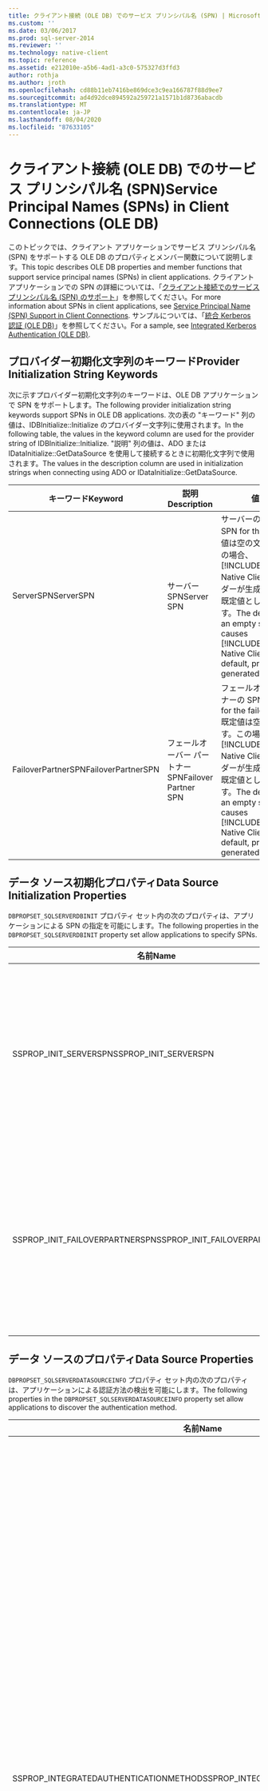 ```yaml
---
title: クライアント接続 (OLE DB) でのサービス プリンシパル名 (SPN) | Microsoft Docs
ms.custom: ''
ms.date: 03/06/2017
ms.prod: sql-server-2014
ms.reviewer: ''
ms.technology: native-client
ms.topic: reference
ms.assetid: e212010e-a5b6-4ad1-a3c0-575327d3ffd3
author: rothja
ms.author: jroth
ms.openlocfilehash: cd88b11eb7416be869dce3c9ea166787f88d9ee7
ms.sourcegitcommit: ad4d92dce894592a259721a1571b1d8736abacdb
ms.translationtype: MT
ms.contentlocale: ja-JP
ms.lasthandoff: 08/04/2020
ms.locfileid: "87633105"
---
```

# <a name="service-principal-names-spns-in-client-connections-ole-db"></a><span data-ttu-id="934a6-102">クライアント接続 (OLE DB) でのサービス プリンシパル名 (SPN)</span><span class="sxs-lookup"><span data-stu-id="934a6-102">Service Principal Names (SPNs) in Client Connections (OLE DB)</span></span>
  <span data-ttu-id="934a6-103">このトピックでは、クライアント アプリケーションでサービス プリンシパル名 (SPN) をサポートする OLE DB のプロパティとメンバー関数について説明します。</span><span class="sxs-lookup"><span data-stu-id="934a6-103">This topic describes OLE DB properties and member functions that support service principal names (SPNs) in client applications.</span></span> <span data-ttu-id="934a6-104">クライアント アプリケーションでの SPN の詳細については、「[クライアント接続でのサービス プリンシパル名 &#40;SPN&#41; のサポート](../features/service-principal-name-spn-support-in-client-connections.md)」を参照してください。</span><span class="sxs-lookup"><span data-stu-id="934a6-104">For more information about SPNs in client applications, see [Service Principal Name &#40;SPN&#41; Support in Client Connections](../features/service-principal-name-spn-support-in-client-connections.md).</span></span> <span data-ttu-id="934a6-105">サンプルについては、「[統合 Kerberos 認証 &#40;OLE DB&#41;](../../native-client-ole-db-how-to/integrated-kerberos-authentication-ole-db.md)」を参照してください。</span><span class="sxs-lookup"><span data-stu-id="934a6-105">For a sample, see [Integrated Kerberos Authentication &#40;OLE DB&#41;](../../native-client-ole-db-how-to/integrated-kerberos-authentication-ole-db.md).</span></span>  
  
## <a name="provider-initialization-string-keywords"></a><span data-ttu-id="934a6-106">プロバイダー初期化文字列のキーワード</span><span class="sxs-lookup"><span data-stu-id="934a6-106">Provider Initialization String Keywords</span></span>  
 <span data-ttu-id="934a6-107">次に示すプロバイダー初期化文字列のキーワードは、OLE DB アプリケーションで SPN をサポートします。</span><span class="sxs-lookup"><span data-stu-id="934a6-107">The following provider initialization string keywords support SPNs in OLE DB applications.</span></span> <span data-ttu-id="934a6-108">次の表の "キーワード" 列の値は、IDBInitialize::Initialize のプロバイダー文字列に使用されます。</span><span class="sxs-lookup"><span data-stu-id="934a6-108">In the following table, the values in the keyword column are used for the provider string of IDBInitialize::Initialize.</span></span> <span data-ttu-id="934a6-109">"説明" 列の値は、ADO または IDataInitialize::GetDataSource を使用して接続するときに初期化文字列で使用されます。</span><span class="sxs-lookup"><span data-stu-id="934a6-109">The values in the description column are used in initialization strings when connecting using ADO or IDataInitialize::GetDataSource.</span></span>  
  
|<span data-ttu-id="934a6-110">キーワード</span><span class="sxs-lookup"><span data-stu-id="934a6-110">Keyword</span></span>|<span data-ttu-id="934a6-111">説明</span><span class="sxs-lookup"><span data-stu-id="934a6-111">Description</span></span>|<span data-ttu-id="934a6-112">値</span><span class="sxs-lookup"><span data-stu-id="934a6-112">Value</span></span>|  
|-------------|-----------------|-----------|  
|<span data-ttu-id="934a6-113">ServerSPN</span><span class="sxs-lookup"><span data-stu-id="934a6-113">ServerSPN</span></span>|<span data-ttu-id="934a6-114">サーバー SPN</span><span class="sxs-lookup"><span data-stu-id="934a6-114">Server SPN</span></span>|<span data-ttu-id="934a6-115">サーバーの SPN。</span><span class="sxs-lookup"><span data-stu-id="934a6-115">The SPN for the server.</span></span> <span data-ttu-id="934a6-116">既定値は空の文字列です。この場合、[!INCLUDE[ssNoVersion](../../../includes/ssnoversion-md.md)] Native Client はプロバイダーが生成した SPN を既定値として使用します。</span><span class="sxs-lookup"><span data-stu-id="934a6-116">The default value is an empty string, which causes [!INCLUDE[ssNoVersion](../../../includes/ssnoversion-md.md)] Native Client to use the default, provider-generated SPN.</span></span>|  
|<span data-ttu-id="934a6-117">FailoverPartnerSPN</span><span class="sxs-lookup"><span data-stu-id="934a6-117">FailoverPartnerSPN</span></span>|<span data-ttu-id="934a6-118">フェールオーバー パートナー SPN</span><span class="sxs-lookup"><span data-stu-id="934a6-118">Failover Partner SPN</span></span>|<span data-ttu-id="934a6-119">フェールオーバー パートナーの SPN。</span><span class="sxs-lookup"><span data-stu-id="934a6-119">The SPN for the failover partner.</span></span> <span data-ttu-id="934a6-120">既定値は空の文字列です。この場合、[!INCLUDE[ssNoVersion](../../../includes/ssnoversion-md.md)] Native Client はプロバイダーが生成した SPN を既定値として使用します。</span><span class="sxs-lookup"><span data-stu-id="934a6-120">The default value is an empty string, which causes [!INCLUDE[ssNoVersion](../../../includes/ssnoversion-md.md)] Native Client to use the default, provider-generated SPN.</span></span>|  
  
## <a name="data-source-initialization-properties"></a><span data-ttu-id="934a6-121">データ ソース初期化プロパティ</span><span class="sxs-lookup"><span data-stu-id="934a6-121">Data Source Initialization Properties</span></span>  
 <span data-ttu-id="934a6-122">`DBPROPSET_SQLSERVERDBINIT` プロパティ セット内の次のプロパティは、アプリケーションによる SPN の指定を可能にします。</span><span class="sxs-lookup"><span data-stu-id="934a6-122">The following properties in the `DBPROPSET_SQLSERVERDBINIT` property set allow applications to specify SPNs.</span></span>  
  
|<span data-ttu-id="934a6-123">名前</span><span class="sxs-lookup"><span data-stu-id="934a6-123">Name</span></span>|<span data-ttu-id="934a6-124">Type</span><span class="sxs-lookup"><span data-stu-id="934a6-124">Type</span></span>|<span data-ttu-id="934a6-125">使用法</span><span class="sxs-lookup"><span data-stu-id="934a6-125">Usage</span></span>|  
|----------|----------|-----------|  
|<span data-ttu-id="934a6-126">SSPROP_INIT_SERVERSPN</span><span class="sxs-lookup"><span data-stu-id="934a6-126">SSPROP_INIT_SERVERSPN</span></span>|<span data-ttu-id="934a6-127">VT_BSTR、読み取り/書き込み</span><span class="sxs-lookup"><span data-stu-id="934a6-127">VT_BSTR, read/write</span></span>|<span data-ttu-id="934a6-128">サーバーの SPN を指定します。</span><span class="sxs-lookup"><span data-stu-id="934a6-128">Specifies the SPN for the server.</span></span> <span data-ttu-id="934a6-129">既定値は空の文字列です。この場合、[!INCLUDE[ssNoVersion](../../../includes/ssnoversion-md.md)] Native Client はプロバイダーが生成した SPN を既定値として使用します。</span><span class="sxs-lookup"><span data-stu-id="934a6-129">The default value is an empty string, which causes [!INCLUDE[ssNoVersion](../../../includes/ssnoversion-md.md)] Native Client to use the default, provider-generated SPN.</span></span>|  
|<span data-ttu-id="934a6-130">SSPROP_INIT_FAILOVERPARTNERSPN</span><span class="sxs-lookup"><span data-stu-id="934a6-130">SSPROP_INIT_FAILOVERPARTNERSPN</span></span>|<span data-ttu-id="934a6-131">VT_BSTR、読み取り/書き込み</span><span class="sxs-lookup"><span data-stu-id="934a6-131">VT_BSTR, read/write</span></span>|<span data-ttu-id="934a6-132">フェールオーバー パートナーの SPN を指定します。</span><span class="sxs-lookup"><span data-stu-id="934a6-132">Specifies the SPN for the failover partner.</span></span> <span data-ttu-id="934a6-133">既定値は空の文字列です。この場合、[!INCLUDE[ssNoVersion](../../../includes/ssnoversion-md.md)] Native Client はプロバイダーが生成した SPN を既定値として使用します。</span><span class="sxs-lookup"><span data-stu-id="934a6-133">The default value is an empty string, which causes [!INCLUDE[ssNoVersion](../../../includes/ssnoversion-md.md)] Native Client to use the default, provider-generated SPN.</span></span>|  
  
## <a name="data-source-properties"></a><span data-ttu-id="934a6-134">データ ソースのプロパティ</span><span class="sxs-lookup"><span data-stu-id="934a6-134">Data Source Properties</span></span>  
 <span data-ttu-id="934a6-135">`DBPROPSET_SQLSERVERDATASOURCEINFO` プロパティ セット内の次のプロパティは、アプリケーションによる認証方法の検出を可能にします。</span><span class="sxs-lookup"><span data-stu-id="934a6-135">The following properties in the `DBPROPSET_SQLSERVERDATASOURCEINFO` property set allow applications to discover the authentication method.</span></span>  
  
|<span data-ttu-id="934a6-136">名前</span><span class="sxs-lookup"><span data-stu-id="934a6-136">Name</span></span>|<span data-ttu-id="934a6-137">Type</span><span class="sxs-lookup"><span data-stu-id="934a6-137">Type</span></span>|<span data-ttu-id="934a6-138">使用法</span><span class="sxs-lookup"><span data-stu-id="934a6-138">Usage</span></span>|  
|----------|----------|-----------|  
|<span data-ttu-id="934a6-139">SSPROP_INTEGRATEDAUTHENTICATIONMETHOD</span><span class="sxs-lookup"><span data-stu-id="934a6-139">SSPROP_INTEGRATEDAUTHENTICATIONMETHOD</span></span>|<span data-ttu-id="934a6-140">VT_BSTR、読み取り専用</span><span class="sxs-lookup"><span data-stu-id="934a6-140">VT_BSTR, readonly</span></span>|<span data-ttu-id="934a6-141">接続に使用された認証方法を返します。</span><span class="sxs-lookup"><span data-stu-id="934a6-141">Returns the authentication method used for the connection.</span></span> <span data-ttu-id="934a6-142">アプリケーションに返される値は、Windows が [!INCLUDE[ssNoVersion](../../../includes/ssnoversion-md.md)] Native Client に返す値です。</span><span class="sxs-lookup"><span data-stu-id="934a6-142">The value returned to the application is the value that Windows returns to [!INCLUDE[ssNoVersion](../../../includes/ssnoversion-md.md)] Native Client.</span></span> <span data-ttu-id="934a6-143">返される値は次のとおりです。</span><span class="sxs-lookup"><span data-stu-id="934a6-143">The following are possible values:</span></span><br /><br /> <span data-ttu-id="934a6-144">-"NTLM" は、NTLM 認証を使用して接続を開いたときに返されます。</span><span class="sxs-lookup"><span data-stu-id="934a6-144">-   "NTLM", which is returned when a connection is opened using NTLM authentication.</span></span><br /><span data-ttu-id="934a6-145">-"Kerberos" は、Kerberos 認証を使用して接続が開かれたときに返されます。</span><span class="sxs-lookup"><span data-stu-id="934a6-145">-   "Kerberos", which is returned when a connection is opened using Kerberos authentication.</span></span><br /><br /> <span data-ttu-id="934a6-146">接続が開いていて認証方法を特定できない場合は、VT_EMPTY が返されます。</span><span class="sxs-lookup"><span data-stu-id="934a6-146">If a connection has been opened and the authentication method cannot be determined, VT_EMPTY is returned.</span></span><br /><br /> <span data-ttu-id="934a6-147">このプロパティは、データ ソースが初期化されている場合にのみ読み取ることができます。</span><span class="sxs-lookup"><span data-stu-id="934a6-147">This property can only be read when a data source has been initialized.</span></span> <span data-ttu-id="934a6-148">データ ソースが初期化される前にこのプロパティを読み取ろうとすると、IDBProperties::GetProperies から DB_S_ERRORSOCCURRED または DB_E_ERRORSOCCURRED が返され、必要に応じて、このプロパティの DBPROPSET_PROPERTIESINERROR に DBPROPSTATUS_NOTSUPPORTED が設定されます。</span><span class="sxs-lookup"><span data-stu-id="934a6-148">If you attempt to read the property before a data source has been initialized, IDBProperties::GetProperies will return DB_S_ERRORSOCCURRED or DB_E_ERRORSOCCURRED, as appropriate, and DBPROPSTATUS_NOTSUPPORTED will be set in DBPROPSET_PROPERTIESINERROR for this property.</span></span> <span data-ttu-id="934a6-149">この動作は、OLE DB のコア仕様に従っています。</span><span class="sxs-lookup"><span data-stu-id="934a6-149">This behavior is in accordance with the OLE DB core specification.</span></span>|  
|<span data-ttu-id="934a6-150">SSPROP_MUTUALLYAUTHENICATED</span><span class="sxs-lookup"><span data-stu-id="934a6-150">SSPROP_MUTUALLYAUTHENICATED</span></span>|<span data-ttu-id="934a6-151">VT_BOOL、読み取り専用</span><span class="sxs-lookup"><span data-stu-id="934a6-151">VT_BOOL, readonly</span></span>|<span data-ttu-id="934a6-152">接続されているサーバーが相互に認証されている場合は VARIANT_TRUE を返し、それ以外の場合は VARIANT_FALSE を返します。</span><span class="sxs-lookup"><span data-stu-id="934a6-152">Returns VARIANT_TRUE if the servers on the connection were mutually authenticated; otherwise, returns VARIANT_FALSE.</span></span><br /><br /> <span data-ttu-id="934a6-153">このプロパティは、データ ソースが初期化されている場合にのみ読み取ることができます。</span><span class="sxs-lookup"><span data-stu-id="934a6-153">This property can only be read when a data source has been initialized.</span></span> <span data-ttu-id="934a6-154">データ ソースが初期化される前にこのプロパティを読み取ろうとすると、IDBProperties::GetProperies から DB_S_ERRORSOCCURRED または DB_E_ERRORSOCCURRED が返され、必要に応じて、このプロパティの DBPROPSET_PROPERTIESINERROR に DBPROPSTATUS_NOTSUPPORTED が設定されます。</span><span class="sxs-lookup"><span data-stu-id="934a6-154">If there is an attempt to read the property before a data source has been initialized, IDBProperties::GetProperies will return DB_S_ERRORSOCCURRED or DB_E_ERRORSOCCURRED, as appropriate, and DBPROPSTATUS_NOTSUPPORTED will be set in DBPROPSET_PROPERTIESINERROR for this property.</span></span> <span data-ttu-id="934a6-155">この動作は、OLE DB のコア仕様に従っています。</span><span class="sxs-lookup"><span data-stu-id="934a6-155">This behavior is in accordance with the OLE DB core specification</span></span><br /><br /> <span data-ttu-id="934a6-156">Windows 認証を使用していない接続に対してこの属性が照会されると、VARIANT_FALSE が返されます。</span><span class="sxs-lookup"><span data-stu-id="934a6-156">If this attribute is queried for a connection that did not use Windows Authentication, VARIANT_FALSE is returned.</span></span>|  
  
## <a name="ole-db-api-support-for-spns"></a><span data-ttu-id="934a6-157">OLE DB API による SPN のサポート</span><span class="sxs-lookup"><span data-stu-id="934a6-157">OLE DB API Support for SPNs</span></span>  
 <span data-ttu-id="934a6-158">次の表では、クライアント接続で SPN をサポートする OLE DB メンバー関数について説明します。</span><span class="sxs-lookup"><span data-stu-id="934a6-158">The following table describes the OLE DB member functions that support SPNs in client connections:</span></span>  
  
|<span data-ttu-id="934a6-159">メンバー関数</span><span class="sxs-lookup"><span data-stu-id="934a6-159">Member function</span></span>|<span data-ttu-id="934a6-160">説明</span><span class="sxs-lookup"><span data-stu-id="934a6-160">Description</span></span>|  
|---------------------|-----------------|  
|<span data-ttu-id="934a6-161">IDataInitialize::GetDataSource</span><span class="sxs-lookup"><span data-stu-id="934a6-161">IDataInitialize::GetDataSource</span></span>|<span data-ttu-id="934a6-162">*pwszInitializationString*には、新しいキーワードとを含めることができ `ServerSPN` `FailoverPartnerSPN` ます。</span><span class="sxs-lookup"><span data-stu-id="934a6-162">*pwszInitializationString* can contain the new keywords `ServerSPN` and `FailoverPartnerSPN`.</span></span>|  
|<span data-ttu-id="934a6-163">IDataInitialize::GetInitializationString</span><span class="sxs-lookup"><span data-stu-id="934a6-163">IDataInitialize::GetInitializationString</span></span>|<span data-ttu-id="934a6-164">SSPROP_INIT_SERVERSPN と SSPROP_INIT_FAILOVERPARTNERSPN に既定値以外の値が含まれている場合、とのキーワード値として*ppwszInitString*を使用して初期化文字列に含まれ `ServerSPN` `FailoverPartnerSPN` ます。</span><span class="sxs-lookup"><span data-stu-id="934a6-164">If SSPROP_INIT_SERVERSPN and SSPROP_INIT_FAILOVERPARTNERSPN have non-default values, they will be included in the initialization string through *ppwszInitString* as keyword values for `ServerSPN` and `FailoverPartnerSPN`.</span></span> <span data-ttu-id="934a6-165">それ以外の場合、これらのキーワードは初期化文字列に取り込まれません。</span><span class="sxs-lookup"><span data-stu-id="934a6-165">Otherwise, these keywords will not be included in the initialization string.</span></span>|  
|<span data-ttu-id="934a6-166">IDBInitialize::Initialize</span><span class="sxs-lookup"><span data-stu-id="934a6-166">IDBInitialize::Initialize</span></span>|<span data-ttu-id="934a6-167">データ ソース初期化プロパティに DBPROP_INIT_PROMPT を設定して入力要求を有効にすると、OLE DB の [ログイン] ダイアログ ボックスが表示されます。</span><span class="sxs-lookup"><span data-stu-id="934a6-167">If prompting is enabled by setting DBPROP_INIT_PROMPT in the data source initialization properties, the OLE DB Login dialog box will be displayed.</span></span> <span data-ttu-id="934a6-168">これにより、プリンシパル サーバーとそのフェールオーバー パートナーの両方に対して SPN を入力できます。</span><span class="sxs-lookup"><span data-stu-id="934a6-168">This allows SPNs to be entered for both the principal server and its failover partner.</span></span><br /><br /> <span data-ttu-id="934a6-169">DPPROP_INIT_PROVIDERSTRING 内のプロバイダー文字列は、新しいキーワードを認識し、 `ServerSPN` 値が `FailoverPartnerSPN` 存在する場合はその値を使用して SSPROP_INIT_SERVER_SPN と SSPROP_INIT_FAILOVER_PARTNER_SPN を初期化します。</span><span class="sxs-lookup"><span data-stu-id="934a6-169">The provider string in DPPROP_INIT_PROVIDERSTRING, if set, will recognize the new keywords `ServerSPN` and `FailoverPartnerSPN` and use their values, if present, to initialize SSPROP_INIT_SERVER_SPN and SSPROP_INIT_FAILOVER_PARTNER_SPN.</span></span><br /><br /> <span data-ttu-id="934a6-170">IDBInitialize::Initialize を呼び出す前に IDBProperties::SetProperties を呼び出して、プロパティ SSPROP_INIT_SERVER_SPN および SSPROP_INIT_FAILOVER_PARTNER_SPN を設定することができます。</span><span class="sxs-lookup"><span data-stu-id="934a6-170">IDBProperties::SetProperties can be called to set the properties SSPROP_INIT_SERVER_SPN and SSPROP_INIT_FAILOVER_PARTNER_SPN before IDBInitialize::Initialize is called.</span></span> <span data-ttu-id="934a6-171">この方法は、プロバイダー文字列を使用する代わりに使用できます。</span><span class="sxs-lookup"><span data-stu-id="934a6-171">This is an alternative to using a provider string.</span></span><br /><br /> <span data-ttu-id="934a6-172">プロパティが複数の場所で設定されている場合は、プログラムによって設定された値が、プロバイダー文字列に設定された値より優先されます。</span><span class="sxs-lookup"><span data-stu-id="934a6-172">If a property is set in more than one place, a value set programmatically takes precedence over a value set in the provider string.</span></span> <span data-ttu-id="934a6-173">初期化文字列に設定された値は、ログイン ダイアログ ボックスで設定された値より優先されます。</span><span class="sxs-lookup"><span data-stu-id="934a6-173">A value set in an initialization string takes precedence over a value set in a login dialog box.</span></span><br /><br /> <span data-ttu-id="934a6-174">プロバイダー文字列に同じキーワードが複数回使用されている場合は、最初に使用された値が優先されます。</span><span class="sxs-lookup"><span data-stu-id="934a6-174">If the same keyword appears more than once in the provider string, the value from first occurrence takes precedence.</span></span>|  
|<span data-ttu-id="934a6-175">IDBProperties::GetProperties</span><span class="sxs-lookup"><span data-stu-id="934a6-175">IDBProperties::GetProperties</span></span>|<span data-ttu-id="934a6-176">IDBProperties::GetProperties を呼び出すことで、新しいデータ ソース初期化プロパティ SSPROP_INIT_SERVERSPN と SSPROP_INIT_FAILOVERPARTNERSPN の値、および新しいデータ ソース プロパティ SSPROP_AUTHENTICATIONMETHOD と SSPROP_MUTUALLYAUTHENTICATED の値を取得できます。</span><span class="sxs-lookup"><span data-stu-id="934a6-176">IDBProperties::GetProperties can be called to get the values of the new data source initialization properties SSPROP_INIT_SERVERSPN and SSPROP_INIT_FAILOVERPARTNERSPN, and of the new data source properties SSPROP_AUTHENTICATIONMETHOD and SSPROP_MUTUALLYAUTHENTICATED.</span></span>|  
|<span data-ttu-id="934a6-177">IDBProperties::GetPropertyInfo</span><span class="sxs-lookup"><span data-stu-id="934a6-177">IDBProperties::GetPropertyInfo</span></span>|<span data-ttu-id="934a6-178">IdbProperties::GetPropertyInfo には、新しいデータ ソース初期化プロパティ SSPROP_INIT_SERVERSPN と SSPROP_INIT_FAILOVERPARTNERSPN、または新しいデータ ソース プロパティ SSPROP_AUTHENTICATION_METHOD と SSPROP_MUTUALLYAUTHENTICATED が含められます。</span><span class="sxs-lookup"><span data-stu-id="934a6-178">IdbProperties::GetPropertyInfo will include the new data source initialization properties SSPROP_INIT_SERVERSPN and SSPROP_INIT_FAILOVERPARTNERSPN, or the new data source properties SSPROP_AUTHENTICATION_METHOD and SSPROP_MUTUALLYAUTHENTICATED.</span></span>|  
|<span data-ttu-id="934a6-179">IDBProperties::SetProperties</span><span class="sxs-lookup"><span data-stu-id="934a6-179">IDBProperties::SetProperties</span></span>|<span data-ttu-id="934a6-180">IDBProperties::SetProperties を呼び出すことで、新しいデータ ソース初期化プロパティ SSPROP_INITSERVERSPN と SSPROP_INIT_FAILOVERPARTNERSPN の値を設定できます。</span><span class="sxs-lookup"><span data-stu-id="934a6-180">IDBProperties::SetProperties can be called to set the values of the new data source initialization properties SSPROP_INITSERVERSPN and SSPROP_INIT_FAILOVERPARTNERSPN.</span></span><br /><br /> <span data-ttu-id="934a6-181">これらのプロパティはいつでも設定できますが、データ ソースが既に開いている場合は、次のエラーが返されます。DB_E_ERRORSOCCURRED、"複数ステップの OLE DB の操作でエラーが発生しました。</span><span class="sxs-lookup"><span data-stu-id="934a6-181">These properties can be set at any time, but if the data source is already open, the following error will be returned: DB_E_ERRORSOCCURRED, "Multiple-step OLE DB operation generated errors.</span></span> <span data-ttu-id="934a6-182">各 OLE DB の状態の値を確認してください。</span><span class="sxs-lookup"><span data-stu-id="934a6-182">Check each OLE DB status value, if available.</span></span> <span data-ttu-id="934a6-183">作業は終了しませんでした。"</span><span class="sxs-lookup"><span data-stu-id="934a6-183">No work was done."</span></span>|  
  
## <a name="see-also"></a><span data-ttu-id="934a6-184">参照</span><span class="sxs-lookup"><span data-stu-id="934a6-184">See Also</span></span>  
 [<span data-ttu-id="934a6-185">SQL Server Native Client &#40;OLE DB&#41;</span><span class="sxs-lookup"><span data-stu-id="934a6-185">SQL Server Native Client &#40;OLE DB&#41;</span></span>](sql-server-native-client-ole-db.md)  
  
  
